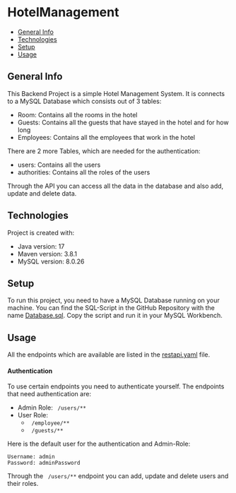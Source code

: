 # HotelManagement
* [General Info](#general-info)
* [Technologies](#technologies)
* [Setup](#setup)
* [Usage](#usage)

## General Info
This Backend Project is a simple Hotel Management System. It is connects to a MySQL Database which consists 
out of 3 tables:
* Room: Contains all the rooms in the hotel
* Guests: Contains all the guests that have stayed in the hotel and for how long
* Employees: Contains all the employees that work in the hotel

There are 2 more Tables, which are needed for the authentication:
* users: Contains all the users
* authorities: Contains all the roles of the users

Through the API you can access all the data in the database and also add, update and delete data.

## Technologies
Project is created with:
* Java version: 17
* Maven version: 3.8.1
* MySQL version: 8.0.26

## Setup
To run this project, you need to have a MySQL Database running on your machine.
You can find the SQL-Script in the GitHub Repository with the name [Database.sql](Database.sql).
Copy the script and run it in your MySQL Workbench.

## Usage
All the endpoints which are available are listed in the [restapi.yaml](src/main/resources/restapi.yaml) file.
#### Authentication
To use certain endpoints you need to authenticate yourself. 
The endpoints that need authentication are:
* Admin Role: ` /users/**`
* User Role: 
  * ` /employee/**`
  * ` /guests/**`

Here is the default user for the authentication and Admin-Role:
```
Username: admin
Password: adminPassword
```
Through the ` /users/**` endpoint you can add, update and delete users and their roles.

